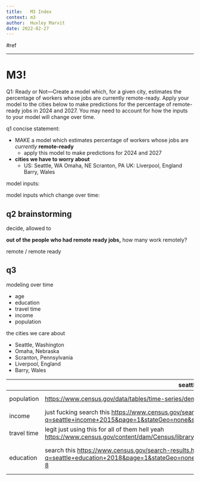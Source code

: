 ```yaml
---
title:   M3 Index
context: m3
author:  Huxley Marvit
date: 2022-02-27
---
```


#ref

***

# M3!

Q1: Ready or Not—Create a model which, for a given city, estimates the percentage of workers whose jobs are currently remote-ready. Apply your model to the cities below to make predictions for the percentage of remote-ready jobs in 2024 and 2027. You may need to account for how the inputs to your model will change over time.

q1 concise statement: 
- MAKE a model which estimates percentage of workers whose jobs are *currently* **remote-ready**
	- apply this model to make predictions for 2024 and 2027
- **cities we have to worry about** 
	- US: Seattle, WA Omaha, NE Scranton, PA UK: Liverpool, England Barry, Wales



model inputs:

model inputs which change over time:

## q2 brainstorming

decide,
allowed to

**out of the people who had remote ready jobs,** how many work remotely?

remote / remote ready


## q3

modeling over time
- age 
- education 
- travel time 
- income 
- population 

the cities we care about 
- Seattle, Washington 
- Omaha, Nebraska
- Scranton, Pennsylvania
- Liverpool, England
- Barry, Wales

|             | seattle                                                                                                                                                 | omaha | scranton | liverpool                                                                                                                                                                                                                         | barry                                                                                                      |
| ----------- | ------------------------------------------------------------------------------------------------------------------------------------------------------- | ----- | -------- | --------------------------------------------------------------------------------------------------------------------------------------------------------------------------------------------------------------------------------- | ---------------------------------------------------------------------------------------------------------- |
| population  | https://www.census.gov/data/tables/time-series/demo/popest/2010s-total-cities-and-towns.html                                                            | "     | "        | https://www.macrotrends.net/cities/22859/liverpool/population                                                                                                                                      | 50,950  54,673  58,486 (https://www.citypopulation.de/en/uk/wales/the_vale_of_glamorgan/W37000342__barry/) |
| income      | just fucking search this https://www.census.gov/search-results.html?q=seattle+income+2015&page=1&stateGeo=none&searchtype=web&cssp=SERP&_charset_=UTF-8 | "     | "        | https://www.plumplot.co.uk/Liverpool-salary-and-unemployment.html                                                                                                                                                                 | scale this shit https://www.plumplot.co.uk/Wales-salary-and-unemployment.html                              |
| travel time | legit just using this for all of them hell yeah https://www.census.gov/content/dam/Census/library/publications/2021/acs/acs-47.pdf                      |       |          |                                                                                                                                                                                                                                   |                                                                                                            |
| education   | search this https://www.census.gov/search-results.html?q=seattle+education+2018&page=1&stateGeo=none&searchtype=web&cssp=SERP&_charset_=UTF-8           | "     | "        | https://statswales.gov.wales/Catalogue/Education-and-Skills/Post-16-Education-and-Training/Data-For-Regions-of-Wales/HighestQualificationLevelsOfWorkingAgeAdultsNotInFullTimeEducation-by-EconomicActivity-Region-LocalAuthority | https://statswales.gov.wales/Catalogue/Education-and-Skills/Post-16-Education-and-Training/Data-For-Regions-of-Wales/HighestQualificationLevelsOfWorkingAgeAdultsNotInFullTimeEducation-by-EconomicActivity-Region-LocalAuthority                                                                                                           |















